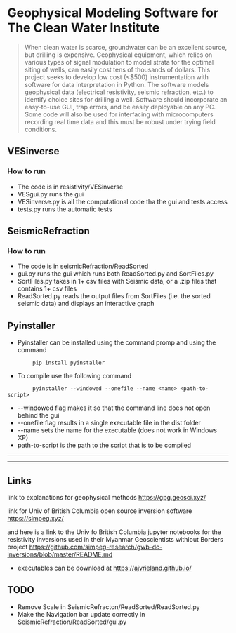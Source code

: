 # Geophysical Modeling Software for The Clean Water Institute
> When clean water is scarce, groundwater can be an excellent source, but drilling is expensive. Geophysical equipment, which relies on various types of signal modulation to model strata for the optimal siting of wells, can easily cost tens of thousands of dollars. This project seeks to develop low cost (<$500) instrumentation with software for data interpretation in Python. The software models geophysical data (electrical resistivity, seismic refraction, etc.) to identify choice sites for drilling a well. Software should incorporate an easy-to-use GUI, trap errors, and be easily deployable on any PC. Some code will also be used for interfacing with microcomputers recording real time data and this must be robust under trying field conditions. 

## VESinverse
### How to run
- The code is in resistivity/VESinverse
- VESgui.py runs the gui 
- VESinverse.py is all the computational code tha the gui and tests access
- tests.py runs the automatic tests


## SeismicRefraction
### How to run
- The code is in seismicRefraction/ReadSorted
- gui.py runs the gui which runs both ReadSorted.py and SortFiles.py
- SortFiles.py takes in 1+ csv files with Seismic data, or a .zip files that contains 1+ csv files
- ReadSorted.py reads the output files from SortFiles (i.e. the sorted seismic data) and displays an interactive graph


## Pyinstaller
- Pyinstaller can be installed using the command promp and using the command
```
        pip install pyinstaller
```
- To compile use the following command
```
        pyinstaller --windowed --onefile --name <name> <path-to-script>
```
- --windowed flag makes it so that the command line does not open behind the gui
- --onefile flag results in a single executable file in the dist folder
- --name sets the name for the executable (does not work in Windows XP)
- path-to-script is the path to the script that is to be compiled

***
***
## Links
link to explanations for geophysical methods
https://gpg.geosci.xyz/

link for Univ of British Columbia open source inversion software
https://simpeg.xyz/

and here is a link to the Univ fo British Columbia jupyter notebooks for the resistivity inversions used in their
Myanmar Geoscientists withiout Borders project
https://github.com/simpeg-research/gwb-dc-inversions/blob/master/README.md

- executables can be download at https://ajvrieland.github.io/

## TODO
- Remove Scale in SeismicRefracton/ReadSorted/ReadSorted.py
- Make the Navigation bar update correctly in SeismicRefraction/ReadSorted/gui.py